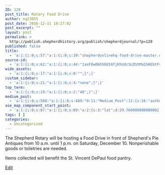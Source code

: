 ```yaml
---
ID: 128
post_title: Rotary Food Drive
author: ng23055
post_date: 2016-12-11 18:27:02
post_excerpt: ""
layout: post
permalink: >
  http://publish.shepherdhistory.org/publish/shepherdjournal/?p=128
published: false
title:
  - 'a:1:{i:0;s:57:"a:1:{i:0;s:39:"shepherdonlinehq-food-drive-master.docx";}";}'
source-id:
  - 'a:1:{i:0;s:62:"a:1:{i:0;s:44:"1asFOw0bh56UIATjKhUdcSLDStMa2GHEbtFvd16xZYEc";}";}'
wide_assets:
  - 'a:1:{i:0;s:17:"a:1:{i:0;s:0:"";}";}'
custom_sidebar:
  - 'a:1:{i:0;s:21:"a:1:{i:0;s:4:"none";}";}'
top_term:
  - 'a:1:{i:0;s:19:"a:1:{i:0;s:2:"48";}";}'
medium_post:
  - 'a:1:{i:0;s:508:"a:1:{i:0;s:489:"O:11:"Medium_Post":11:{s:16:"author_image_url";s:75:"https://cdn-images-1.medium.com/fit/c/200/200/1*SqJTY-3vzTSKsiqc5-cV_A.jpeg";s:10:"author_url";s:28:"https://medium.com/@morga2ja";s:11:"byline_name";N;s:12:"byline_email";N;s:10:"cross_link";s:2:"no";s:2:"id";s:12:"8b59d0c83e72";s:21:"follower_notification";s:2:"no";s:7:"license";s:19:"all-rights-reserved";s:14:"publication_id";s:12:"f45ad4d6ec92";s:6:"status";s:5:"draft";s:3:"url";s:41:"https://medium.com/@morga2ja/8b59d0c83e72";}";}";}'
ase_map_component_start_point:
  - 'a:1:{i:0;s:87:"a:1:{i:0;s:69:"a:2:{s:3:"lat";d:29.760000000000002;s:3:"lng";d:-95.379999999999995;}";}";}'
tags: [ ]
categories:
  - Uncategorized
---
```

The Shepherd Rotary will be hosting a Food Drive in front of Shepherd's Pie Antiques from 10 a.m. until 1 p.m. on Saturday, December 10. Nonperishable goods or toiletries are needed.

Items collected will benefit the St. Vincent DePaul food pantry.

[Edit](https://www.penflip.com/shepherdonlinehq/food-drive?invite=ymFRkyFr)